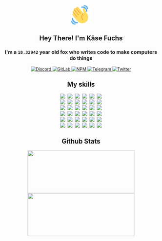 <div><p align=center><img src=./resources/images/wave.gif width=64px height=64px></p><h2 align=center>Hey There! I'm Käse Fuchs</h2><h3 align=center>I'm a <code>18.32942</code> year old fox who writes code to make computers do things</h3><p align=center><a href=https://discord.com/users/507526681125322772><img alt=Discord src="https://img.shields.io/badge/Discord-5865F2?logo=discord&logoColor=white&style=flat-square#400b9b95b53f612a94d9f53398ba1051"> </a><a href=https://gitlab.com/kasefuchs><img alt=GitLab src="https://img.shields.io/badge/GitLab-330F63?logo=gitlab&logoColor=white&style=flat-square#400b9b95b53f612a94d9f53398ba1051"> </a><a href=https://npmjs.com/~kasefuchs><img alt=NPM src="https://img.shields.io/badge/NPM-CB3837?logo=npm&logoColor=white&style=flat-square#400b9b95b53f612a94d9f53398ba1051"> </a><a href=https://t.me/kasefuchs><img alt=Telegram src="https://img.shields.io/badge/Telegram-2CA5E0?logo=telegram&logoColor=white&style=flat-square#400b9b95b53f612a94d9f53398ba1051"> </a><a href=https://twitter.com/kasefuchs><img alt=Twitter src="https://img.shields.io/badge/Twitter-1DA1F2?logo=twitter&logoColor=white&style=flat-square#400b9b95b53f612a94d9f53398ba1051"></a></p><h2 align=center>My skills</h2><p align=center><a href=https://aws.amazon.com/ ><picture><source srcset="https://skillicons.dev/icons?i=aws&theme=dark#400b9b95b53f612a94d9f53398ba1051" media="(prefers-color-scheme: dark)"><source srcset="https://skillicons.dev/icons?i=aws&theme=light#400b9b95b53f612a94d9f53398ba1051" media="(prefers-color-scheme: light), (prefers-color-scheme: no-preference)"><img src="https://skillicons.dev/icons?i=aws&theme=light#400b9b95b53f612a94d9f53398ba1051"></picture></a>&nbsp;&nbsp;<a href=https://en.wikipedia.org/wiki/Bash_(Unix_shell)><picture><source srcset="https://skillicons.dev/icons?i=bash&theme=dark#400b9b95b53f612a94d9f53398ba1051" media="(prefers-color-scheme: dark)"><source srcset="https://skillicons.dev/icons?i=bash&theme=light#400b9b95b53f612a94d9f53398ba1051" media="(prefers-color-scheme: light), (prefers-color-scheme: no-preference)"><img src="https://skillicons.dev/icons?i=bash&theme=light#400b9b95b53f612a94d9f53398ba1051"></picture></a>&nbsp;&nbsp;<a href=https://discord.com/developers/docs><picture><source srcset="https://skillicons.dev/icons?i=bots&theme=dark#400b9b95b53f612a94d9f53398ba1051" media="(prefers-color-scheme: dark)"><source srcset="https://skillicons.dev/icons?i=bots&theme=light#400b9b95b53f612a94d9f53398ba1051" media="(prefers-color-scheme: light), (prefers-color-scheme: no-preference)"><img src="https://skillicons.dev/icons?i=bots&theme=light#400b9b95b53f612a94d9f53398ba1051"></picture></a>&nbsp;&nbsp;<a href=https://www.cloudflare.com/ ><picture><source srcset="https://skillicons.dev/icons?i=cloudflare&theme=dark#400b9b95b53f612a94d9f53398ba1051" media="(prefers-color-scheme: dark)"><source srcset="https://skillicons.dev/icons?i=cloudflare&theme=light#400b9b95b53f612a94d9f53398ba1051" media="(prefers-color-scheme: light), (prefers-color-scheme: no-preference)"><img src="https://skillicons.dev/icons?i=cloudflare&theme=light#400b9b95b53f612a94d9f53398ba1051"></picture></a>&nbsp;&nbsp;<a href=https://en.wikipedia.org/wiki/CSS><picture><source srcset="https://skillicons.dev/icons?i=css&theme=dark#400b9b95b53f612a94d9f53398ba1051" media="(prefers-color-scheme: dark)"><source srcset="https://skillicons.dev/icons?i=css&theme=light#400b9b95b53f612a94d9f53398ba1051" media="(prefers-color-scheme: light), (prefers-color-scheme: no-preference)"><img src="https://skillicons.dev/icons?i=css&theme=light#400b9b95b53f612a94d9f53398ba1051"></picture></a>&nbsp;&nbsp;<a href=https://www.docker.com/ ><picture><source srcset="https://skillicons.dev/icons?i=docker&theme=dark#400b9b95b53f612a94d9f53398ba1051" media="(prefers-color-scheme: dark)"><source srcset="https://skillicons.dev/icons?i=docker&theme=light#400b9b95b53f612a94d9f53398ba1051" media="(prefers-color-scheme: light), (prefers-color-scheme: no-preference)"><img src="https://skillicons.dev/icons?i=docker&theme=light#400b9b95b53f612a94d9f53398ba1051"></picture></a><br><a href=https://www.electronjs.org/ ><picture><source srcset="https://skillicons.dev/icons?i=electron&theme=dark#400b9b95b53f612a94d9f53398ba1051" media="(prefers-color-scheme: dark)"><source srcset="https://skillicons.dev/icons?i=electron&theme=light#400b9b95b53f612a94d9f53398ba1051" media="(prefers-color-scheme: light), (prefers-color-scheme: no-preference)"><img src="https://skillicons.dev/icons?i=electron&theme=light#400b9b95b53f612a94d9f53398ba1051"></picture></a>&nbsp;&nbsp;<a href=https://expressjs.com/ ><picture><source srcset="https://skillicons.dev/icons?i=express&theme=dark#400b9b95b53f612a94d9f53398ba1051" media="(prefers-color-scheme: dark)"><source srcset="https://skillicons.dev/icons?i=express&theme=light#400b9b95b53f612a94d9f53398ba1051" media="(prefers-color-scheme: light), (prefers-color-scheme: no-preference)"><img src="https://skillicons.dev/icons?i=express&theme=light#400b9b95b53f612a94d9f53398ba1051"></picture></a>&nbsp;&nbsp;<a href=https://www.figma.com/ ><picture><source srcset="https://skillicons.dev/icons?i=figma&theme=dark#400b9b95b53f612a94d9f53398ba1051" media="(prefers-color-scheme: dark)"><source srcset="https://skillicons.dev/icons?i=figma&theme=light#400b9b95b53f612a94d9f53398ba1051" media="(prefers-color-scheme: light), (prefers-color-scheme: no-preference)"><img src="https://skillicons.dev/icons?i=figma&theme=light#400b9b95b53f612a94d9f53398ba1051"></picture></a>&nbsp;&nbsp;<a href=https://firebase.google.com/ ><picture><source srcset="https://skillicons.dev/icons?i=firebase&theme=dark#400b9b95b53f612a94d9f53398ba1051" media="(prefers-color-scheme: dark)"><source srcset="https://skillicons.dev/icons?i=firebase&theme=light#400b9b95b53f612a94d9f53398ba1051" media="(prefers-color-scheme: light), (prefers-color-scheme: no-preference)"><img src="https://skillicons.dev/icons?i=firebase&theme=light#400b9b95b53f612a94d9f53398ba1051"></picture></a>&nbsp;&nbsp;<a href=https://flask.palletsprojects.com/ ><picture><source srcset="https://skillicons.dev/icons?i=flask&theme=dark#400b9b95b53f612a94d9f53398ba1051" media="(prefers-color-scheme: dark)"><source srcset="https://skillicons.dev/icons?i=flask&theme=light#400b9b95b53f612a94d9f53398ba1051" media="(prefers-color-scheme: light), (prefers-color-scheme: no-preference)"><img src="https://skillicons.dev/icons?i=flask&theme=light#400b9b95b53f612a94d9f53398ba1051"></picture></a>&nbsp;&nbsp;<a href=https://cloud.google.com/ ><picture><source srcset="https://skillicons.dev/icons?i=gcp&theme=dark#400b9b95b53f612a94d9f53398ba1051" media="(prefers-color-scheme: dark)"><source srcset="https://skillicons.dev/icons?i=gcp&theme=light#400b9b95b53f612a94d9f53398ba1051" media="(prefers-color-scheme: light), (prefers-color-scheme: no-preference)"><img src="https://skillicons.dev/icons?i=gcp&theme=light#400b9b95b53f612a94d9f53398ba1051"></picture></a><br><a href=https://git-scm.com/ ><picture><source srcset="https://skillicons.dev/icons?i=git&theme=dark#400b9b95b53f612a94d9f53398ba1051" media="(prefers-color-scheme: dark)"><source srcset="https://skillicons.dev/icons?i=git&theme=light#400b9b95b53f612a94d9f53398ba1051" media="(prefers-color-scheme: light), (prefers-color-scheme: no-preference)"><img src="https://skillicons.dev/icons?i=git&theme=light#400b9b95b53f612a94d9f53398ba1051"></picture></a>&nbsp;&nbsp;<a href=https://github.com/ ><picture><source srcset="https://skillicons.dev/icons?i=github&theme=dark#400b9b95b53f612a94d9f53398ba1051" media="(prefers-color-scheme: dark)"><source srcset="https://skillicons.dev/icons?i=github&theme=light#400b9b95b53f612a94d9f53398ba1051" media="(prefers-color-scheme: light), (prefers-color-scheme: no-preference)"><img src="https://skillicons.dev/icons?i=github&theme=light#400b9b95b53f612a94d9f53398ba1051"></picture></a>&nbsp;&nbsp;<a href=https://gitlab.com/ ><picture><source srcset="https://skillicons.dev/icons?i=gitlab&theme=dark#400b9b95b53f612a94d9f53398ba1051" media="(prefers-color-scheme: dark)"><source srcset="https://skillicons.dev/icons?i=gitlab&theme=light#400b9b95b53f612a94d9f53398ba1051" media="(prefers-color-scheme: light), (prefers-color-scheme: no-preference)"><img src="https://skillicons.dev/icons?i=gitlab&theme=light#400b9b95b53f612a94d9f53398ba1051"></picture></a>&nbsp;&nbsp;<a href=https://www.heroku.com/ ><picture><source srcset="https://skillicons.dev/icons?i=heroku&theme=dark#400b9b95b53f612a94d9f53398ba1051" media="(prefers-color-scheme: dark)"><source srcset="https://skillicons.dev/icons?i=heroku&theme=light#400b9b95b53f612a94d9f53398ba1051" media="(prefers-color-scheme: light), (prefers-color-scheme: no-preference)"><img src="https://skillicons.dev/icons?i=heroku&theme=light#400b9b95b53f612a94d9f53398ba1051"></picture></a>&nbsp;&nbsp;<a href=https://en.wikipedia.org/wiki/HTML><picture><source srcset="https://skillicons.dev/icons?i=html&theme=dark#400b9b95b53f612a94d9f53398ba1051" media="(prefers-color-scheme: dark)"><source srcset="https://skillicons.dev/icons?i=html&theme=light#400b9b95b53f612a94d9f53398ba1051" media="(prefers-color-scheme: light), (prefers-color-scheme: no-preference)"><img src="https://skillicons.dev/icons?i=html&theme=light#400b9b95b53f612a94d9f53398ba1051"></picture></a>&nbsp;&nbsp;<a href=https://en.wikipedia.org/wiki/JavaScript><picture><source srcset="https://skillicons.dev/icons?i=js&theme=dark#400b9b95b53f612a94d9f53398ba1051" media="(prefers-color-scheme: dark)"><source srcset="https://skillicons.dev/icons?i=js&theme=light#400b9b95b53f612a94d9f53398ba1051" media="(prefers-color-scheme: light), (prefers-color-scheme: no-preference)"><img src="https://skillicons.dev/icons?i=js&theme=light#400b9b95b53f612a94d9f53398ba1051"></picture></a><br><a href=https://en.wikipedia.org/wiki/Linux><picture><source srcset="https://skillicons.dev/icons?i=linux&theme=dark#400b9b95b53f612a94d9f53398ba1051" media="(prefers-color-scheme: dark)"><source srcset="https://skillicons.dev/icons?i=linux&theme=light#400b9b95b53f612a94d9f53398ba1051" media="(prefers-color-scheme: light), (prefers-color-scheme: no-preference)"><img src="https://skillicons.dev/icons?i=linux&theme=light#400b9b95b53f612a94d9f53398ba1051"></picture></a>&nbsp;&nbsp;<a href=https://mui.com/ ><picture><source srcset="https://skillicons.dev/icons?i=materialui&theme=dark#400b9b95b53f612a94d9f53398ba1051" media="(prefers-color-scheme: dark)"><source srcset="https://skillicons.dev/icons?i=materialui&theme=light#400b9b95b53f612a94d9f53398ba1051" media="(prefers-color-scheme: light), (prefers-color-scheme: no-preference)"><img src="https://skillicons.dev/icons?i=materialui&theme=light#400b9b95b53f612a94d9f53398ba1051"></picture></a>&nbsp;&nbsp;<a href=https://en.wikipedia.org/wiki/Markdown><picture><source srcset="https://skillicons.dev/icons?i=md&theme=dark#400b9b95b53f612a94d9f53398ba1051" media="(prefers-color-scheme: dark)"><source srcset="https://skillicons.dev/icons?i=md&theme=light#400b9b95b53f612a94d9f53398ba1051" media="(prefers-color-scheme: light), (prefers-color-scheme: no-preference)"><img src="https://skillicons.dev/icons?i=md&theme=light#400b9b95b53f612a94d9f53398ba1051"></picture></a>&nbsp;&nbsp;<a href=https://www.mongodb.com/ ><picture><source srcset="https://skillicons.dev/icons?i=mongodb&theme=dark#400b9b95b53f612a94d9f53398ba1051" media="(prefers-color-scheme: dark)"><source srcset="https://skillicons.dev/icons?i=mongodb&theme=light#400b9b95b53f612a94d9f53398ba1051" media="(prefers-color-scheme: light), (prefers-color-scheme: no-preference)"><img src="https://skillicons.dev/icons?i=mongodb&theme=light#400b9b95b53f612a94d9f53398ba1051"></picture></a>&nbsp;&nbsp;<a href=https://www.mysql.com/ ><picture><source srcset="https://skillicons.dev/icons?i=mysql&theme=dark#400b9b95b53f612a94d9f53398ba1051" media="(prefers-color-scheme: dark)"><source srcset="https://skillicons.dev/icons?i=mysql&theme=light#400b9b95b53f612a94d9f53398ba1051" media="(prefers-color-scheme: light), (prefers-color-scheme: no-preference)"><img src="https://skillicons.dev/icons?i=mysql&theme=light#400b9b95b53f612a94d9f53398ba1051"></picture></a>&nbsp;&nbsp;<a href=https://nextjs.org/ ><picture><source srcset="https://skillicons.dev/icons?i=nextjs&theme=dark#400b9b95b53f612a94d9f53398ba1051" media="(prefers-color-scheme: dark)"><source srcset="https://skillicons.dev/icons?i=nextjs&theme=light#400b9b95b53f612a94d9f53398ba1051" media="(prefers-color-scheme: light), (prefers-color-scheme: no-preference)"><img src="https://skillicons.dev/icons?i=nextjs&theme=light#400b9b95b53f612a94d9f53398ba1051"></picture></a><br><a href=https://nodejs.org/en/ ><picture><source srcset="https://skillicons.dev/icons?i=nodejs&theme=dark#400b9b95b53f612a94d9f53398ba1051" media="(prefers-color-scheme: dark)"><source srcset="https://skillicons.dev/icons?i=nodejs&theme=light#400b9b95b53f612a94d9f53398ba1051" media="(prefers-color-scheme: light), (prefers-color-scheme: no-preference)"><img src="https://skillicons.dev/icons?i=nodejs&theme=light#400b9b95b53f612a94d9f53398ba1051"></picture></a>&nbsp;&nbsp;<a href=https://www.postgresql.org/ ><picture><source srcset="https://skillicons.dev/icons?i=postgres&theme=dark#400b9b95b53f612a94d9f53398ba1051" media="(prefers-color-scheme: dark)"><source srcset="https://skillicons.dev/icons?i=postgres&theme=light#400b9b95b53f612a94d9f53398ba1051" media="(prefers-color-scheme: light), (prefers-color-scheme: no-preference)"><img src="https://skillicons.dev/icons?i=postgres&theme=light#400b9b95b53f612a94d9f53398ba1051"></picture></a>&nbsp;&nbsp;<a href=https://learn.microsoft.com/en-us/powershell/ ><picture><source srcset="https://skillicons.dev/icons?i=powershell&theme=dark#400b9b95b53f612a94d9f53398ba1051" media="(prefers-color-scheme: dark)"><source srcset="https://skillicons.dev/icons?i=powershell&theme=light#400b9b95b53f612a94d9f53398ba1051" media="(prefers-color-scheme: light), (prefers-color-scheme: no-preference)"><img src="https://skillicons.dev/icons?i=powershell&theme=light#400b9b95b53f612a94d9f53398ba1051"></picture></a>&nbsp;&nbsp;<a href=https://www.python.org/ ><picture><source srcset="https://skillicons.dev/icons?i=py&theme=dark#400b9b95b53f612a94d9f53398ba1051" media="(prefers-color-scheme: dark)"><source srcset="https://skillicons.dev/icons?i=py&theme=light#400b9b95b53f612a94d9f53398ba1051" media="(prefers-color-scheme: light), (prefers-color-scheme: no-preference)"><img src="https://skillicons.dev/icons?i=py&theme=light#400b9b95b53f612a94d9f53398ba1051"></picture></a>&nbsp;&nbsp;<a href=https://www.raspberrypi.org/ ><picture><source srcset="https://skillicons.dev/icons?i=raspberrypi&theme=dark#400b9b95b53f612a94d9f53398ba1051" media="(prefers-color-scheme: dark)"><source srcset="https://skillicons.dev/icons?i=raspberrypi&theme=light#400b9b95b53f612a94d9f53398ba1051" media="(prefers-color-scheme: light), (prefers-color-scheme: no-preference)"><img src="https://skillicons.dev/icons?i=raspberrypi&theme=light#400b9b95b53f612a94d9f53398ba1051"></picture></a>&nbsp;&nbsp;<a href=https://reactjs.org/ ><picture><source srcset="https://skillicons.dev/icons?i=react&theme=dark#400b9b95b53f612a94d9f53398ba1051" media="(prefers-color-scheme: dark)"><source srcset="https://skillicons.dev/icons?i=react&theme=light#400b9b95b53f612a94d9f53398ba1051" media="(prefers-color-scheme: light), (prefers-color-scheme: no-preference)"><img src="https://skillicons.dev/icons?i=react&theme=light#400b9b95b53f612a94d9f53398ba1051"></picture></a><br><a href=https://redux.js.org/ ><picture><source srcset="https://skillicons.dev/icons?i=redux&theme=dark#400b9b95b53f612a94d9f53398ba1051" media="(prefers-color-scheme: dark)"><source srcset="https://skillicons.dev/icons?i=redux&theme=light#400b9b95b53f612a94d9f53398ba1051" media="(prefers-color-scheme: light), (prefers-color-scheme: no-preference)"><img src="https://skillicons.dev/icons?i=redux&theme=light#400b9b95b53f612a94d9f53398ba1051"></picture></a>&nbsp;&nbsp;<a href=https://en.wikipedia.org/wiki/Regular_expression><picture><source srcset="https://skillicons.dev/icons?i=regex&theme=dark#400b9b95b53f612a94d9f53398ba1051" media="(prefers-color-scheme: dark)"><source srcset="https://skillicons.dev/icons?i=regex&theme=light#400b9b95b53f612a94d9f53398ba1051" media="(prefers-color-scheme: light), (prefers-color-scheme: no-preference)"><img src="https://skillicons.dev/icons?i=regex&theme=light#400b9b95b53f612a94d9f53398ba1051"></picture></a>&nbsp;&nbsp;<a href=https://en.wikipedia.org/wiki/Sass_(stylesheet_language)><picture><source srcset="https://skillicons.dev/icons?i=sass&theme=dark#400b9b95b53f612a94d9f53398ba1051" media="(prefers-color-scheme: dark)"><source srcset="https://skillicons.dev/icons?i=sass&theme=light#400b9b95b53f612a94d9f53398ba1051" media="(prefers-color-scheme: light), (prefers-color-scheme: no-preference)"><img src="https://skillicons.dev/icons?i=sass&theme=light#400b9b95b53f612a94d9f53398ba1051"></picture></a>&nbsp;&nbsp;<a href=https://www.typescriptlang.org/ ><picture><source srcset="https://skillicons.dev/icons?i=ts&theme=dark#400b9b95b53f612a94d9f53398ba1051" media="(prefers-color-scheme: dark)"><source srcset="https://skillicons.dev/icons?i=ts&theme=light#400b9b95b53f612a94d9f53398ba1051" media="(prefers-color-scheme: light), (prefers-color-scheme: no-preference)"><img src="https://skillicons.dev/icons?i=ts&theme=light#400b9b95b53f612a94d9f53398ba1051"></picture></a>&nbsp;&nbsp;<a href=https://unity.com/ ><picture><source srcset="https://skillicons.dev/icons?i=unity&theme=dark#400b9b95b53f612a94d9f53398ba1051" media="(prefers-color-scheme: dark)"><source srcset="https://skillicons.dev/icons?i=unity&theme=light#400b9b95b53f612a94d9f53398ba1051" media="(prefers-color-scheme: light), (prefers-color-scheme: no-preference)"><img src="https://skillicons.dev/icons?i=unity&theme=light#400b9b95b53f612a94d9f53398ba1051"></picture></a>&nbsp;&nbsp;<a href=https://workers.cloudflare.com/ ><picture><source srcset="https://skillicons.dev/icons?i=workers&theme=dark#400b9b95b53f612a94d9f53398ba1051" media="(prefers-color-scheme: dark)"><source srcset="https://skillicons.dev/icons?i=workers&theme=light#400b9b95b53f612a94d9f53398ba1051" media="(prefers-color-scheme: light), (prefers-color-scheme: no-preference)"><img src="https://skillicons.dev/icons?i=workers&theme=light#400b9b95b53f612a94d9f53398ba1051"></picture></a><br></p><h2 align=center>Github Stats</h2><p align=center><picture><source srcset="https://github-readme-stats-kasefuchs.vercel.app/api/?count_private=true&hide_border=true&hide_rank=true&line_height=20&hide_title=true&username=Kasefuchs&theme=dark#400b9b95b53f612a94d9f53398ba1051" media="(prefers-color-scheme: dark)"><source srcset="https://github-readme-stats-kasefuchs.vercel.app/api/?count_private=true&hide_border=true&hide_rank=true&line_height=20&hide_title=true&username=Kasefuchs&theme=light#400b9b95b53f612a94d9f53398ba1051" media="(prefers-color-scheme: light), (prefers-color-scheme: no-preference)"><img align=middle width=350 height=140 src="https://github-readme-stats-kasefuchs.vercel.app/api/?count_private=true&hide_border=true&hide_rank=true&line_height=20&hide_title=true&username=Kasefuchs&theme=light#400b9b95b53f612a94d9f53398ba1051"></picture><picture><source srcset="https://github-readme-stats-kasefuchs.vercel.app/api/top-langs/?count_private=true&hide_border=true&layout=compact&username=Kasefuchs&theme=dark#400b9b95b53f612a94d9f53398ba1051" media="(prefers-color-scheme: dark)"><source srcset="https://github-readme-stats-kasefuchs.vercel.app/api/top-langs/?count_private=true&hide_border=true&layout=compact&username=Kasefuchs&theme=light#400b9b95b53f612a94d9f53398ba1051" media="(prefers-color-scheme: light), (prefers-color-scheme: no-preference)"><img align=middle width=350 height=140 src="https://github-readme-stats-kasefuchs.vercel.app/api/top-langs/?count_private=true&hide_border=true&layout=compact&username=Kasefuchs&theme=light#400b9b95b53f612a94d9f53398ba1051"></picture></p><img src="https://hit.yhype.me/github/profile?user_id=64592097#400b9b95b53f612a94d9f53398ba1051" alt=""></div>